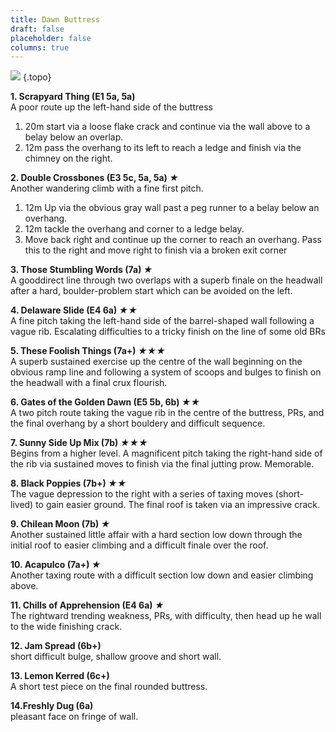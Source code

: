 ```yaml
---
title: Dawn Buttress
draft: false
placeholder: false
columns: true
---
```



![](/img/north-wales/border-region/clwyd-limestone/Dawn-copy.jpg)
{.topo}

**1. Scrapyard Thing (E1 5a, 5a)**  
A poor route up the left-hand side of the buttress

1.  20m start via a loose flake crack and continue via the wall above to a belay below an overlap.
2.  12m pass the overhang to its left to reach a ledge and finish via the chimney on the right.

**2. Double Crossbones (E3 5c, 5a, 5a) *★***  
Another wandering climb with a fine first pitch.

1.  12m Up via the obvious gray wall past a peg runner to a belay below an overhang.
2.  12m tackle the overhang and corner to a ledge belay.
3.  Move back right and continue up the corner to reach an overhang. Pass this to the right and move right to finish via a broken exit corner

**3. Those Stumbling Words (7a) *★***  
A gooddirect line through two overlaps with a superb finale on the headwall after a hard, boulder-problem start which can be avoided on the left.

**4. Delaware Slide (E4 6a) *★★***  
A fine pitch taking the left-hand side of the barrel-shaped wall following a vague rib. Escalating difficulties to a tricky finish on the line of some old BRs

**5. These Foolish Things (7a+) *★★★***  
A superb sustained exercise up the centre of the wall beginning on the obvious ramp line and following a system of scoops and bulges to finish on the headwall with a final crux flourish.

**6. Gates of the Golden Dawn (E5 5b, 6b) *★★***  
A two pitch route taking the vague rib in the centre of the buttress, PRs, and the final overhang by a short bouldery and difficult sequence.

**7. Sunny Side Up Mix (7b) *★★★***  
Begins from a higher level. A magnificent pitch taking the right-hand side of the rib via sustained moves to finish via the final jutting prow. Memorable.

**8. Black Poppies (7b+) *★★***  
The vague depression to the right with a series of taxing moves (short-lived) to gain easier ground. The final roof is taken via an impressive crack.

**9. Chilean Moon (7b) *★***  
Another sustained little affair with a hard section low down through the initial roof to easier climbing and a difficult finale over the roof.

**10. Acapulco (7a+) *★***  
Another taxing route with a difficult section low down and easier climbing above.

**11. Chills of Apprehension (E4 6a) *★***  
The rightward trending weakness, PRs, with difficulty, then head up he wall to the wide finishing crack.

**12. Jam Spread (6b+)**  
short difficult bulge, shallow groove and short wall.

**13. Lemon Kerred (6c+)**  
A short test piece on the final rounded buttress.

**14.Freshly Dug (6a)**  
pleasant face on fringe of wall.